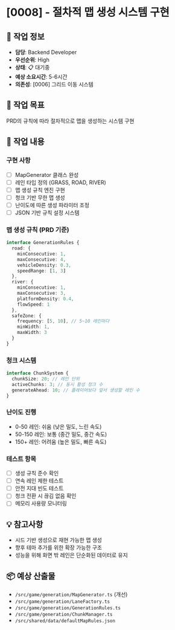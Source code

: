 # [0008] - 절차적 맵 생성 시스템 구현

## 📅 작업 정보
- **담당**: Backend Developer
- **우선순위**: High
- **상태**: 📋 대기중
- **예상 소요시간**: 5-6시간
- **의존성**: [0006] 그리드 이동 시스템

## 🎯 작업 목표
PRD의 규칙에 따라 절차적으로 맵을 생성하는 시스템 구현

## 📝 작업 내용
### 구현 사항
- [ ] MapGenerator 클래스 완성
- [ ] 레인 타입 정의 (GRASS, ROAD, RIVER)
- [ ] 맵 생성 규칙 엔진 구현
- [ ] 청크 기반 무한 맵 생성
- [ ] 난이도에 따른 생성 파라미터 조정
- [ ] JSON 기반 규칙 설정 시스템

### 맵 생성 규칙 (PRD 기준)
```typescript
interface GenerationRules {
  road: {
    minConsecutive: 1,
    maxConsecutive: 4,
    vehicleDensity: 0.3,
    speedRange: [1, 3]
  },
  river: {
    minConsecutive: 1,
    maxConsecutive: 3,
    platformDensity: 0.4,
    flowSpeed: 1
  },
  safeZone: {
    frequency: [5, 10], // 5~10 레인마다
    minWidth: 1,
    maxWidth: 3
  }
}
```

### 청크 시스템
```typescript
interface ChunkSystem {
  chunkSize: 20; // 레인 단위
  activeChunks: 3; // 동시 활성 청크 수
  generateAhead: 10; // 플레이어보다 앞서 생성할 레인 수
}
```

### 난이도 진행
- 0-50 레인: 쉬움 (낮은 밀도, 느린 속도)
- 50-150 레인: 보통 (중간 밀도, 중간 속도)
- 150+ 레인: 어려움 (높은 밀도, 빠른 속도)

### 테스트 항목
- [ ] 생성 규칙 준수 확인
- [ ] 연속 레인 제한 테스트
- [ ] 안전 지대 빈도 테스트
- [ ] 청크 전환 시 끊김 없음 확인
- [ ] 메모리 사용량 모니터링

## 💡 참고사항
- 시드 기반 생성으로 재현 가능한 맵 생성
- 향후 테마 추가를 위한 확장 가능한 구조
- 성능을 위해 화면 밖 레인은 단순화된 데이터로 유지

## 📦 예상 산출물
- `/src/game/generation/MapGenerator.ts` (개선)
- `/src/game/generation/LaneFactory.ts`
- `/src/game/generation/GenerationRules.ts`
- `/src/game/generation/ChunkManager.ts`
- `/src/shared/data/defaultMapRules.json`